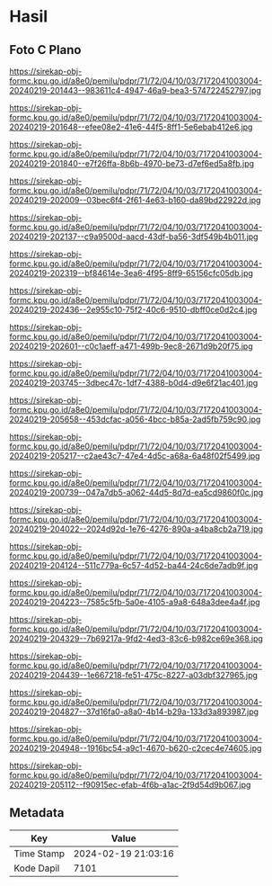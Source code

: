 # Hasil

## Foto C Plano

https://sirekap-obj-formc.kpu.go.id/a8e0/pemilu/pdpr/71/72/04/10/03/7172041003004-20240219-201443--983611c4-4947-46a9-bea3-574722452797.jpg

https://sirekap-obj-formc.kpu.go.id/a8e0/pemilu/pdpr/71/72/04/10/03/7172041003004-20240219-201648--efee08e2-41e6-44f5-8ff1-5e6ebab412e6.jpg

https://sirekap-obj-formc.kpu.go.id/a8e0/pemilu/pdpr/71/72/04/10/03/7172041003004-20240219-201840--e7f26ffa-8b6b-4970-be73-d7ef6ed5a8fb.jpg

https://sirekap-obj-formc.kpu.go.id/a8e0/pemilu/pdpr/71/72/04/10/03/7172041003004-20240219-202009--03bec6f4-2f61-4e63-b160-da89bd22922d.jpg

https://sirekap-obj-formc.kpu.go.id/a8e0/pemilu/pdpr/71/72/04/10/03/7172041003004-20240219-202137--c9a9500d-aacd-43df-ba56-3df549b4b011.jpg

https://sirekap-obj-formc.kpu.go.id/a8e0/pemilu/pdpr/71/72/04/10/03/7172041003004-20240219-202319--bf84614e-3ea6-4f95-8ff9-65156cfc05db.jpg

https://sirekap-obj-formc.kpu.go.id/a8e0/pemilu/pdpr/71/72/04/10/03/7172041003004-20240219-202436--2e955c10-75f2-40c6-9510-dbff0ce0d2c4.jpg

https://sirekap-obj-formc.kpu.go.id/a8e0/pemilu/pdpr/71/72/04/10/03/7172041003004-20240219-202601--c0c1aeff-a471-499b-9ec8-2671d9b20f75.jpg

https://sirekap-obj-formc.kpu.go.id/a8e0/pemilu/pdpr/71/72/04/10/03/7172041003004-20240219-203745--3dbec47c-1df7-4388-b0d4-d9e6f21ac401.jpg

https://sirekap-obj-formc.kpu.go.id/a8e0/pemilu/pdpr/71/72/04/10/03/7172041003004-20240219-205658--453dcfac-a056-4bcc-b85a-2ad5fb759c90.jpg

https://sirekap-obj-formc.kpu.go.id/a8e0/pemilu/pdpr/71/72/04/10/03/7172041003004-20240219-205217--c2ae43c7-47e4-4d5c-a68a-6a48f02f5499.jpg

https://sirekap-obj-formc.kpu.go.id/a8e0/pemilu/pdpr/71/72/04/10/03/7172041003004-20240219-200739--047a7db5-a062-44d5-8d7d-ea5cd9860f0c.jpg

https://sirekap-obj-formc.kpu.go.id/a8e0/pemilu/pdpr/71/72/04/10/03/7172041003004-20240219-204022--2024d92d-1e76-4276-890a-a4ba8cb2a719.jpg

https://sirekap-obj-formc.kpu.go.id/a8e0/pemilu/pdpr/71/72/04/10/03/7172041003004-20240219-204124--511c779a-6c57-4d52-ba44-24c6de7adb9f.jpg

https://sirekap-obj-formc.kpu.go.id/a8e0/pemilu/pdpr/71/72/04/10/03/7172041003004-20240219-204223--7585c5fb-5a0e-4105-a9a8-648a3dee4a4f.jpg

https://sirekap-obj-formc.kpu.go.id/a8e0/pemilu/pdpr/71/72/04/10/03/7172041003004-20240219-204329--7b69217a-9fd2-4ed3-83c6-b982ce69e368.jpg

https://sirekap-obj-formc.kpu.go.id/a8e0/pemilu/pdpr/71/72/04/10/03/7172041003004-20240219-204439--1e667218-fe51-475c-8227-a03dbf327965.jpg

https://sirekap-obj-formc.kpu.go.id/a8e0/pemilu/pdpr/71/72/04/10/03/7172041003004-20240219-204827--37d16fa0-a8a0-4b14-b29a-133d3a893987.jpg

https://sirekap-obj-formc.kpu.go.id/a8e0/pemilu/pdpr/71/72/04/10/03/7172041003004-20240219-204948--1916bc54-a9c1-4670-b620-c2cec4e74605.jpg

https://sirekap-obj-formc.kpu.go.id/a8e0/pemilu/pdpr/71/72/04/10/03/7172041003004-20240219-205112--f90915ec-efab-4f6b-a1ac-2f9d54d9b067.jpg


## Metadata

| Key        | Value               |
| ---------- | ------------------- |
| Time Stamp | 2024-02-19 21:03:16 |
| Kode Dapil | 7101                |



